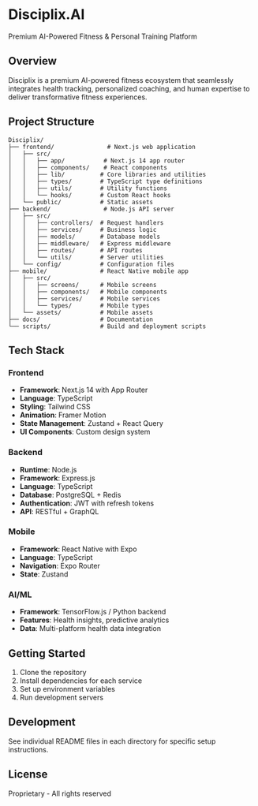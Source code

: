 # Disciplix.AI

Premium AI-Powered Fitness & Personal Training Platform

## Overview

Disciplix is a premium AI-powered fitness ecosystem that seamlessly integrates health tracking, personalized coaching, and human expertise to deliver transformative fitness experiences.

## Project Structure

```
Disciplix/
├── frontend/               # Next.js web application
│   ├── src/
│   │   ├── app/           # Next.js 14 app router
│   │   ├── components/    # React components
│   │   ├── lib/          # Core libraries and utilities
│   │   ├── types/        # TypeScript type definitions
│   │   ├── utils/        # Utility functions
│   │   └── hooks/        # Custom React hooks
│   └── public/           # Static assets
├── backend/               # Node.js API server
│   ├── src/
│   │   ├── controllers/  # Request handlers
│   │   ├── services/     # Business logic
│   │   ├── models/       # Database models
│   │   ├── middleware/   # Express middleware
│   │   ├── routes/       # API routes
│   │   └── utils/        # Server utilities
│   └── config/           # Configuration files
├── mobile/               # React Native mobile app
│   ├── src/
│   │   ├── screens/      # Mobile screens
│   │   ├── components/   # Mobile components
│   │   ├── services/     # Mobile services
│   │   └── types/        # Mobile types
│   └── assets/           # Mobile assets
├── docs/                 # Documentation
└── scripts/              # Build and deployment scripts
```

## Tech Stack

### Frontend
- **Framework**: Next.js 14 with App Router
- **Language**: TypeScript
- **Styling**: Tailwind CSS
- **Animation**: Framer Motion
- **State Management**: Zustand + React Query
- **UI Components**: Custom design system

### Backend
- **Runtime**: Node.js
- **Framework**: Express.js
- **Language**: TypeScript
- **Database**: PostgreSQL + Redis
- **Authentication**: JWT with refresh tokens
- **API**: RESTful + GraphQL

### Mobile
- **Framework**: React Native with Expo
- **Language**: TypeScript
- **Navigation**: Expo Router
- **State**: Zustand

### AI/ML
- **Framework**: TensorFlow.js / Python backend
- **Features**: Health insights, predictive analytics
- **Data**: Multi-platform health data integration

## Getting Started

1. Clone the repository
2. Install dependencies for each service
3. Set up environment variables
4. Run development servers

## Development

See individual README files in each directory for specific setup instructions.

## License

Proprietary - All rights reserved